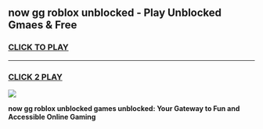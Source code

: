 
## now gg roblox unblocked - Play Unblocked Gmaes & Free
<h3>
<a href="https://news.freeplayer.one?title=now_gg_roblox_unblocked&ref=16F">CLICK TO PLAY</a></h3>
<hr>

<h3>
<a href="https://news.freeplayer.one?title=now_gg_roblox_unblocked&ref=16F">CLICK 2 PLAY</a>
  
</h3>

<a href="https://news.freeplayer.one?title=now_gg_roblox_unblocked&ref=16F/"><img src="https://clearcache.store/games.png"></a>


**now gg roblox unblocked games unblocked: Your Gateway to Fun and Accessible Online Gaming**
